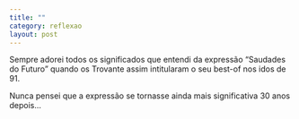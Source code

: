 ```yaml
---
title: ""
category: reflexao
layout: post
---
```


Sempre adorei todos os significados que entendi da expressão “Saudades do Futuro” quando os Trovante assim intitularam o seu best-of nos idos de 91.

Nunca pensei que a expressão se tornasse ainda mais significativa 30 anos depois...
